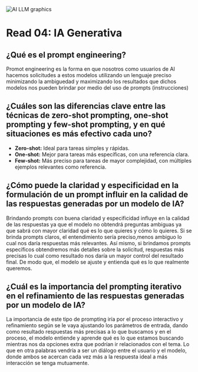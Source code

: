 <img src="https://hgs.cx/wp-content/uploads/2023/09/Generative-AI_Information-retrieval-banner.webp" alt="AI LLM graphics">

# **Read 04:** IA Generativa

## **¿Qué es el prompt engineering?**

Promot engineering es la forma en que nosotros como usuarios de AI hacemos solicitudes a estos
modelos utilizando un lenguaje preciso minimizando la ambiguedad y maximizando los resultados que 
dichos modelos nos pueden brindar por medio del uso de prompts (instrucciones)

## ¿Cuáles son las diferencias clave entre las técnicas de zero-shot prompting, one-shot prompting y few-shot prompting, y en qué situaciones es más efectivo cada uno?

- **Zero-shot:** Ideal para tareas simples y rápidas.
- **One-shot:** Mejor para tareas más específicas, con una referencia clara.
- **Few-shot:** Más preciso para tareas de mayor complejidad, con múltiples ejemplos relevantes como referencia.

## ¿Cómo puede la claridad y especificidad en la formulación de un prompt influir en la calidad de las respuestas generadas por un modelo de IA?

Brindando prompts con buena claridad y especificidad influye en la calidad de las respuestas ya que el modelo no obtendrá preguntas ambiguas ya que sabrá con mayor 
claridad qué es lo que quieres y cómo lo quieres. 
Si se brinda prompts claros, el entendimiento sería preciso,menos ambiguo lo cual nos daría respuestas más relevantes.
Así mismo, si brindamos prompts específicos obtendremos más detalles sobre la solicitud, respuestas más precisas lo cual como resultado nos daría un mayor control
del resultado final. De modo que, el modelo se ajuste y entienda qué es lo que realmente queremos.

## ¿Cuál es la importancia del prompting iterativo en el refinamiento de las respuestas generadas por un modelo de IA?

La importancia de este tipo de prompting iría por el proceso interactivo y refinamiento según se le vaya ajustando  los parámetros de entrada, dando como resultado
respuestas más precisas a lo que buscamos y en el proceso, el modelo entiende y aprende qué es lo que estamos buscando mientras nos da opciones extra que podrían ir 
relacionados con el tema. Lo que en otra palabras vendría a ser un diálogo entre el usuario y el modelo, donde ambos se acercan cada vez más a la respuesta ideal
a más interacción se tenga mutuamente. 
